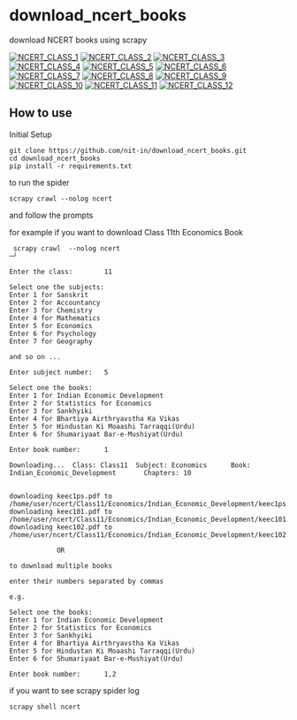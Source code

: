 # download_ncert_books
download NCERT books using scrapy

[![NCERT_CLASS_1](https://github.com/nit-in/download_ncert_books/actions/workflows/class_1.yml/badge.svg?branch=class_1)](https://github.com/nit-in/download_ncert_books/releases/tag/class_1)
[![NCERT_CLASS_2](https://github.com/nit-in/download_ncert_books/actions/workflows/class_2.yml/badge.svg?branch=class_2)](https://github.com/nit-in/download_ncert_books/releases/tag/class_2)
[![NCERT_CLASS_3](https://github.com/nit-in/download_ncert_books/actions/workflows/class_3.yml/badge.svg?branch=class_3)](https://github.com/nit-in/download_ncert_books/releases/tag/class_3)
[![NCERT_CLASS_4](https://github.com/nit-in/download_ncert_books/actions/workflows/class_4.yml/badge.svg?branch=class_4)](https://github.com/nit-in/download_ncert_books/releases/tag/class_4)
[![NCERT_CLASS_5](https://github.com/nit-in/download_ncert_books/actions/workflows/class_5.yml/badge.svg?branch=class_5)](https://github.com/nit-in/download_ncert_books/releases/tag/class_5)
[![NCERT_CLASS_6](https://github.com/nit-in/download_ncert_books/actions/workflows/class_6.yml/badge.svg?branch=class_6)](https://github.com/nit-in/download_ncert_books/releases/tag/class_6)
[![NCERT_CLASS_7](https://github.com/nit-in/download_ncert_books/actions/workflows/class_7.yml/badge.svg?branch=class_7)](https://github.com/nit-in/download_ncert_books/releases/tag/class_7)
[![NCERT_CLASS_8](https://github.com/nit-in/download_ncert_books/actions/workflows/class_8.yml/badge.svg?branch=class_8)](https://github.com/nit-in/download_ncert_books/releases/tag/class_8)
[![NCERT_CLASS_9](https://github.com/nit-in/download_ncert_books/actions/workflows/class_9.yml/badge.svg?branch=class_9)](https://github.com/nit-in/download_ncert_books/releases/tag/class_9)
[![NCERT_CLASS_10](https://github.com/nit-in/download_ncert_books/actions/workflows/class_10.yml/badge.svg?branch=class_10)](https://github.com/nit-in/download_ncert_books/releases/tag/class_10)
[![NCERT_CLASS_11](https://github.com/nit-in/download_ncert_books/actions/workflows/class_11.yml/badge.svg?branch=class_11)](https://github.com/nit-in/download_ncert_books/releases/tag/class_11)
[![NCERT_CLASS_12](https://github.com/nit-in/download_ncert_books/actions/workflows/class_12.yml/badge.svg?branch=class_12)](https://github.com/nit-in/download_ncert_books/releases/tag/class_12)


## How to use
Initial Setup

```shell
git clone https://github.com/nit-in/download_ncert_books.git
cd download_ncert_books
pip install -r requirements.txt
```

to run the spider 
```shell
scrapy crawl --nolog ncert
```
and follow the prompts

for example if you want to download Class 11th Economics Book
```shell
 scrapy crawl  --nolog ncert                                                                                                                                      ─╯

Enter the class:        11

Select one the subjects:
Enter 1 for Sanskrit
Enter 2 for Accountancy
Enter 3 for Chemistry
Enter 4 for Mathematics
Enter 5 for Economics
Enter 6 for Psychology
Enter 7 for Geography

and so on ...

Enter subject number:   5

Select one the books:
Enter 1 for Indian Economic Development
Enter 2 for Statistics for Economics
Enter 3 for Sankhyiki
Enter 4 for Bhartiya Airthryavstha Ka Vikas 
Enter 5 for Hindustan Ki Moaashi Tarraqqi(Urdu)
Enter 6 for Shumariyaat Bar-e-Mushiyat(Urdu)

Enter book number:      1

Downloading...  Class: Class11  Subject: Economics      Book: Indian_Economic_Development       Chapters: 10


downloading keec1ps.pdf to  /home/user/ncert/Class11/Economics/Indian_Economic_Development/keec1ps.pdf
downloading keec101.pdf to  /home/user/ncert/Class11/Economics/Indian_Economic_Development/keec101.pdf
downloading keec102.pdf to  /home/user/ncert/Class11/Economics/Indian_Economic_Development/keec102.pdf

			OR 

to download multiple books

enter their numbers separated by commas

e.g. 

Select one the books:
Enter 1 for Indian Economic Development
Enter 2 for Statistics for Economics
Enter 3 for Sankhyiki
Enter 4 for Bhartiya Airthryavstha Ka Vikas 
Enter 5 for Hindustan Ki Moaashi Tarraqqi(Urdu)
Enter 6 for Shumariyaat Bar-e-Mushiyat(Urdu)

Enter book number:      1,2

```

if you want to see scrapy spider log
```shell
scrapy shell ncert
```
